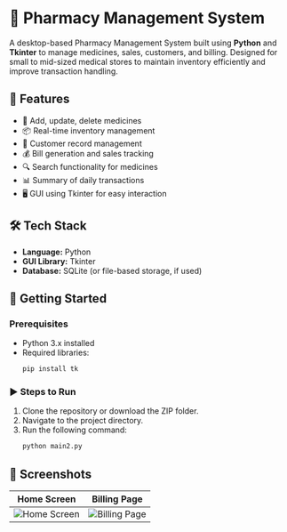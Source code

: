 # 💊 Pharmacy Management System

A desktop-based Pharmacy Management System built using **Python** and **Tkinter** to manage medicines, sales, customers, and billing. Designed for small to mid-sized medical stores to maintain inventory efficiently and improve transaction handling.

## 📌 Features

- 🧾 Add, update, delete medicines
- 📦 Real-time inventory management
- 👤 Customer record management
- 💰 Bill generation and sales tracking
- 🔍 Search functionality for medicines
- 📊 Summary of daily transactions
- 🖥️ GUI using Tkinter for easy interaction

## 🛠️ Tech Stack

- **Language:** Python
- **GUI Library:** Tkinter
- **Database:** SQLite (or file-based storage, if used)

## 🚀 Getting Started

### Prerequisites

- Python 3.x installed  
- Required libraries:
  ```bash
  pip install tk

### ▶️ Steps to Run

1. Clone the repository or download the ZIP folder.
2. Navigate to the project directory.
3. Run the following command:
   ```bash
   python main2.py

## 📸 Screenshots

| Home Screen | Billing Page |
|-------------|--------------|
| ![Home Screen](ScreenShots/pharmacy.png) | ![Billing Page](ScreenShots/Billing.png) |


